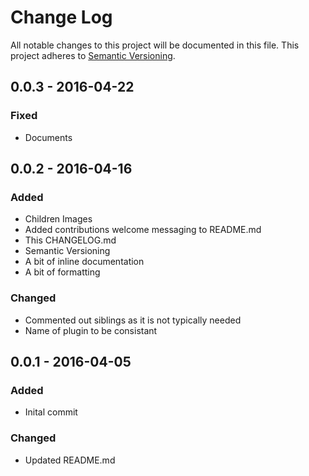 # Change Log
All notable changes to this project will be documented in this file.
This project adheres to [Semantic Versioning](http://semver.org/).

## 0.0.3 - 2016-04-22
### Fixed
- Documents

## 0.0.2 - 2016-04-16
### Added
- Children Images
- Added contributions welcome messaging to README.md
- This CHANGELOG.md
- Semantic Versioning
- A bit of inline documentation
- A bit of formatting

### Changed
- Commented out siblings as it is not typically needed
- Name of plugin to be consistant

## 0.0.1 - 2016-04-05
### Added
- Inital commit

### Changed
- Updated README.md

